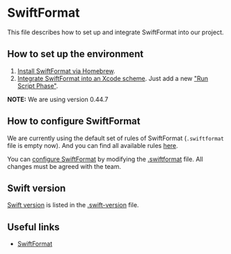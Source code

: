 # SwiftFormat

This file describes how to set up and integrate SwiftFormat into our project.

## How to set up the environment

1. [Install SwiftFormat via Homebrew](https://github.com/nicklockwood/SwiftFormat#command-line-tool).
2. [Integrate SwiftFormat into an Xcode scheme](https://github.com/nicklockwood/SwiftFormat#alternative-locally-installed-swiftformat). Just add a new ["Run Script Phase"](https://stackoverflow.com/questions/39632301/where-is-the-run-script-and-build-phase-in-xcode).

**NOTE:** We are using version 0.44.7

## How to configure SwiftFormat

We are currently using the default set of rules of SwiftFormat (`.swiftformat` file is empty now). And you can find all available rules [here](https://github.com/nicklockwood/SwiftFormat/blob/master/Rules.md).

You can [configure SwiftFormat](https://github.com/nicklockwood/SwiftFormat#configuration) by modifying the [.swiftformat](../.swiftformat) file. All changes must be agreed with the team.

## Swift version

[Swift version](https://github.com/nicklockwood/SwiftFormat#swift-version) is listed in the [.swift-version](../.swift-version) file.

## Useful links

- [SwiftFormat](https://github.com/nicklockwood/SwiftFormat)
